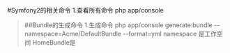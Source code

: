#Symfony2的相关命令
	1.查看所有命令
		php app/console

>##Bundle的生成命令
	1.生成命令 
		php app/console generate:bundle --namespace=Acme/DefaultBundle --format=yml
		namespace 是工作空间 HomeBundle是
	

